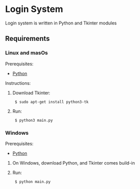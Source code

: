 # Login System 

Login system is written in Python and Tkinter modules

## Requirements

### Linux and masOs

Prerequisites:

* [Python][Python-download]

Instructions:

1. Download Tkinter:

        $ sudo apt-get install python3-tk

1. Run:

        $ python3 main.py

### Windows

Prerequisites:

* [Python][Python-download]

1. On Windows, download Python, and Tkinter comes build-in

1. Run:
    
        $ python main.py


[Python-download]: https://www.python.org/downloads/
